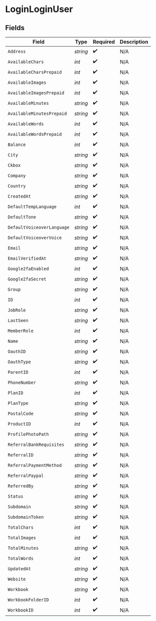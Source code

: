 # LoginLoginUser


## Fields

| Field                      | Type                       | Required                   | Description                |
| -------------------------- | -------------------------- | -------------------------- | -------------------------- |
| `Address`                  | *string*                   | :heavy_check_mark:         | N/A                        |
| `AvailableChars`           | *int*                      | :heavy_check_mark:         | N/A                        |
| `AvailableCharsPrepaid`    | *int*                      | :heavy_check_mark:         | N/A                        |
| `AvailableImages`          | *int*                      | :heavy_check_mark:         | N/A                        |
| `AvailableImagesPrepaid`   | *int*                      | :heavy_check_mark:         | N/A                        |
| `AvailableMinutes`         | *string*                   | :heavy_check_mark:         | N/A                        |
| `AvailableMinutesPrepaid`  | *string*                   | :heavy_check_mark:         | N/A                        |
| `AvailableWords`           | *int*                      | :heavy_check_mark:         | N/A                        |
| `AvailableWordsPrepaid`    | *int*                      | :heavy_check_mark:         | N/A                        |
| `Balance`                  | *int*                      | :heavy_check_mark:         | N/A                        |
| `City`                     | *string*                   | :heavy_check_mark:         | N/A                        |
| `Ckbox`                    | *string*                   | :heavy_check_mark:         | N/A                        |
| `Company`                  | *string*                   | :heavy_check_mark:         | N/A                        |
| `Country`                  | *string*                   | :heavy_check_mark:         | N/A                        |
| `CreatedAt`                | *string*                   | :heavy_check_mark:         | N/A                        |
| `DefaultTempLanguage`      | *int*                      | :heavy_check_mark:         | N/A                        |
| `DefaultTone`              | *string*                   | :heavy_check_mark:         | N/A                        |
| `DefaultVoiceoverLanguage` | *string*                   | :heavy_check_mark:         | N/A                        |
| `DefaultVoiceoverVoice`    | *string*                   | :heavy_check_mark:         | N/A                        |
| `Email`                    | *string*                   | :heavy_check_mark:         | N/A                        |
| `EmailVerifiedAt`          | *string*                   | :heavy_check_mark:         | N/A                        |
| `Google2faEnabled`         | *int*                      | :heavy_check_mark:         | N/A                        |
| `Google2faSecret`          | *string*                   | :heavy_check_mark:         | N/A                        |
| `Group`                    | *string*                   | :heavy_check_mark:         | N/A                        |
| `ID`                       | *int*                      | :heavy_check_mark:         | N/A                        |
| `JobRole`                  | *string*                   | :heavy_check_mark:         | N/A                        |
| `LastSeen`                 | *string*                   | :heavy_check_mark:         | N/A                        |
| `MemberRole`               | *int*                      | :heavy_check_mark:         | N/A                        |
| `Name`                     | *string*                   | :heavy_check_mark:         | N/A                        |
| `OauthID`                  | *string*                   | :heavy_check_mark:         | N/A                        |
| `OauthType`                | *string*                   | :heavy_check_mark:         | N/A                        |
| `ParentID`                 | *int*                      | :heavy_check_mark:         | N/A                        |
| `PhoneNumber`              | *string*                   | :heavy_check_mark:         | N/A                        |
| `PlanID`                   | *int*                      | :heavy_check_mark:         | N/A                        |
| `PlanType`                 | *string*                   | :heavy_check_mark:         | N/A                        |
| `PostalCode`               | *string*                   | :heavy_check_mark:         | N/A                        |
| `ProductID`                | *int*                      | :heavy_check_mark:         | N/A                        |
| `ProfilePhotoPath`         | *string*                   | :heavy_check_mark:         | N/A                        |
| `ReferralBankRequisites`   | *string*                   | :heavy_check_mark:         | N/A                        |
| `ReferralID`               | *string*                   | :heavy_check_mark:         | N/A                        |
| `ReferralPaymentMethod`    | *string*                   | :heavy_check_mark:         | N/A                        |
| `ReferralPaypal`           | *string*                   | :heavy_check_mark:         | N/A                        |
| `ReferredBy`               | *string*                   | :heavy_check_mark:         | N/A                        |
| `Status`                   | *string*                   | :heavy_check_mark:         | N/A                        |
| `Subdomain`                | *string*                   | :heavy_check_mark:         | N/A                        |
| `SubdomainToken`           | *string*                   | :heavy_check_mark:         | N/A                        |
| `TotalChars`               | *int*                      | :heavy_check_mark:         | N/A                        |
| `TotalImages`              | *int*                      | :heavy_check_mark:         | N/A                        |
| `TotalMinutes`             | *string*                   | :heavy_check_mark:         | N/A                        |
| `TotalWords`               | *int*                      | :heavy_check_mark:         | N/A                        |
| `UpdatedAt`                | *string*                   | :heavy_check_mark:         | N/A                        |
| `Website`                  | *string*                   | :heavy_check_mark:         | N/A                        |
| `Workbook`                 | *string*                   | :heavy_check_mark:         | N/A                        |
| `WorkbookFolderID`         | *int*                      | :heavy_check_mark:         | N/A                        |
| `WorkbookID`               | *int*                      | :heavy_check_mark:         | N/A                        |